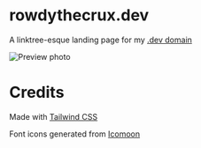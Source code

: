 # rowdythecrux.dev
A linktree-esque landing page for my [.dev domain](https://rowdythecrux.dev)

![Preview photo](https://i.imgur.com/GEZwg0h.png "Preview")

# Credits
Made with [Tailwind CSS](https://tailwindcss.com/)

Font icons generated from [Icomoon](ttps://icomoon.io)
